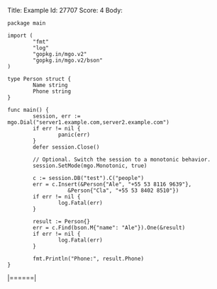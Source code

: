 Title: Example
Id: 27707
Score: 4
Body:


    package main
    
    import (
            "fmt"
            "log"
            "gopkg.in/mgo.v2"
            "gopkg.in/mgo.v2/bson"
    )
    
    type Person struct {
            Name string
            Phone string
    }
    
    func main() {
            session, err := mgo.Dial("server1.example.com,server2.example.com")
            if err != nil {
                    panic(err)
            }
            defer session.Close()
    
            // Optional. Switch the session to a monotonic behavior.
            session.SetMode(mgo.Monotonic, true)
    
            c := session.DB("test").C("people")
            err = c.Insert(&Person{"Ale", "+55 53 8116 9639"},
                       &Person{"Cla", "+55 53 8402 8510"})
            if err != nil {
                    log.Fatal(err)
            }
    
            result := Person{}
            err = c.Find(bson.M{"name": "Ale"}).One(&result)
            if err != nil {
                    log.Fatal(err)
            }
    
            fmt.Println("Phone:", result.Phone)
    }
|======|
